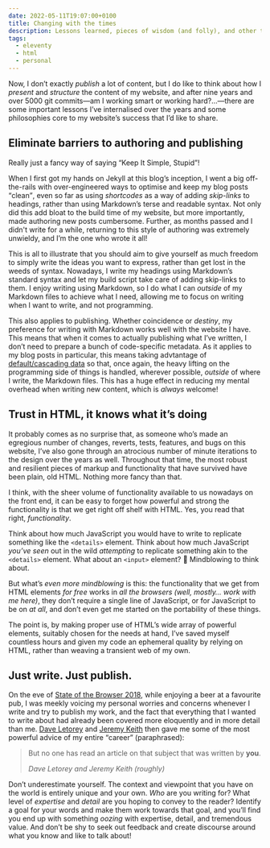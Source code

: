 ```yaml
---
date: 2022-05-11T19:07:00+0100
title: Changing with the times
description: Lessons learned, pieces of wisdom (and folly), and other things I have to say after running a website blog for a while.
tags:
  - eleventy
  - html
  - personal
---
```


Now, I don’t exactly *publish* a lot of content, but I do like to think about how I *present* and *structure* the content of my website, and after nine years and over 5000 git commits—am I working smart or working hard?…—there are some important lessons I’ve internalised over the years and some philosophies core to my website’s success that I’d like to share.

## Eliminate barriers to authoring and publishing

Really just a fancy way of saying <q>Keep It Simple, Stupid</q>!

When I first got my hands on Jekyll at this blog’s inception, I went a big off-the-rails with over-engineered ways to optimise and keep my blog posts <q>clean</q>, even so far as using *shortcodes* as a way of adding <dfn title="links that allow the user to jump to a specific part of a page">skip-links</dfn> to headings, rather than using Markdown’s terse and readable syntax. Not only did this add bloat to the build time of my website, but more importantly, made authoring new posts cumbersome. Further, as months passed and I didn't write for a while, returning to this style of authoring was extremely unwieldy, and I’m the one who wrote it all!

This is all to illustrate that you should aim to give yourself as much freedom to simply write the ideas you want to express, rather than get lost in the weeds of syntax. Nowadays, I write my headings using Markdown’s standard syntax and let my build script take care of adding skip-links to them. I enjoy writing using Markdown, so I do what I can *outside* of my Markdown files to achieve what I need, allowing me to focus on writing when I want to write, and not programming.

This also applies to publishing. Whether coincidence or *destiny*, my preference for writing with Markdown works well with the website I have. This means that when it comes to actually publishing what I’ve written, I don’t need to prepare a bunch of code-specific metadata. As it applies to my blog posts in particular, this means taking advtantage of [default/cascading data](https://www.11ty.dev/docs/data-cascade/) so that, once again, the heavy lifting on the programming side of things is handled, wherever possible, *outside* of where I write, the Markdown files. This has a huge effect in reducing my mental overhead when writing new content, which is *always* welcome!

## Trust in HTML, it knows what it’s doing

It probably comes as no surprise that, as someone who’s made an egregious number of changes, reverts, tests, features, and bugs on this website, I’ve also gone through an atrocious number of minute iterations to the design over the years as well. Throughout that time, the most robust and resilient pieces of markup and functionality that have survived have been plain, old HTML. Nothing more fancy than that.

I think, with the sheer volume of functionality available to us nowadays on the front end, it can be easy to forget how powerful and strong the functionality is that we get right off shelf with HTML. Yes, you read that right, *functionality*.

Think about how much JavaScript you would have to write to replicate something like the `<details>` element. Think about how much JavaScript *you’ve seen* out in the wild *attempting* to replicate something akin to the `<details>` element. What about an `<input>` element? 🤯 Mindblowing to think about.

But what’s *even more mindblowing* is this: the functionality that we get from HTML elements *for free* works in *all the browsers (well, mostly… work with me here)*, they don’t require a single line of JavaScript, or for JavaScript to be on *at all*, and don’t even get me started on the portability of these things.

The point is, by making proper use of HTML’s wide array of powerful elements, suitably chosen for the needs at hand, I’ve saved myself countless hours and given my code an ephemeral quality by relying on HTML, rather than weaving a transient web of my own.

## Just write. Just publish.

On the eve of [State of the Browser 2018](https://2018.stateofthebrowser.com/), while enjoying a beer at a favourite pub, I was meekly voicing my personal worries and concerns whenever I write and try to publish my work, and the fact that everything that I wanted to write about had already been covered more eloquently and in more detail than me. [Dave Letorey](https://letorey.co.uk) and [Jeremy Keith](https://adactio.com/) then gave me some of the most powerful advice of my entire <q>career</q> (paraphrased):

<blockquote>
    <p>But no one has read an article on that subject that was written by <strong>you</strong>.</p>
    <cite>Dave Letorey and Jeremy Keith (roughly)</cite>
</blockquote>

Don’t underestimate yourself. The context and viewpoint that you have on the world is entirely unique and your own. *Who* are you writing for? What level of *expertise* and *detail* are you hoping to convey to the reader? Identify a goal for your words and make them work towards that goal, and you’ll find you end up with something *oozing* with expertise, detail, and tremendous value. And don’t be shy to seek out feedback and create discourse around what you know and like to talk about!
